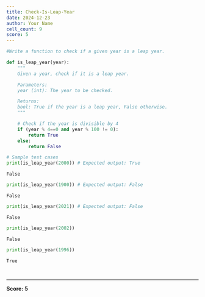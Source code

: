 ```yaml
---
title: Check-Is-Leap-Year
date: 2024-12-23
author: Your Name
cell_count: 9
score: 5
---
```


```python
#Write a function to check if a given year is a leap year.
```


```python
def is_leap_year(year):
    """
    Given a year, check if it is a leap year.

    Parameters:
    year (int): The year to be checked.

    Returns:
    bool: True if the year is a leap year, False otherwise.
    """

    # Check if the year is divisible by 4
    if (year % 4==0 and year % 100 != 0):
        return True
    else:
        return False
```


```python
# Sample test cases
print(is_leap_year(2000)) # Expected output: True
```

    False



```python
print(is_leap_year(1900)) # Expected output: False
```

    False



```python
print(is_leap_year(2021)) # Expected output: False
```

    False



```python
print(is_leap_year(2002)) 
```

    False



```python
print(is_leap_year(1996))
```

    True



```python

```


```python

```


---
**Score: 5**
